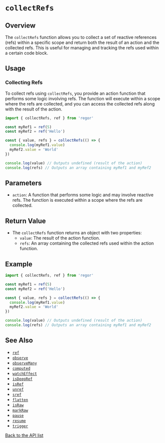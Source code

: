 # `collectRefs`

## Overview

The `collectRefs` function allows you to collect a set of reactive references (refs) within a specific scope and return both the result of an action and the collected refs. This is useful for managing and tracking the refs used within a certain code block.

## Usage

### Collecting Refs

To collect refs using `collectRefs`, you provide an action function that performs some logic involving refs. The function will execute within a scope where the refs are collected, and you can access the collected refs along with the result of the action.

```ts
import { collectRefs, ref } from 'regor'

const myRef1 = ref(5)
const myRef2 = ref('Hello')

const { value, refs } = collectRefs(() => {
  console.log(myRef1.value)
  myRef2.value = 'World'
})

console.log(value) // Outputs undefined (result of the action)
console.log(refs) // Outputs an array containing myRef1 and myRef2
```

## Parameters

- `action`: A function that performs some logic and may involve reactive refs. The function is executed within a scope where the refs are collected.

## Return Value

- The `collectRefs` function returns an object with two properties:
  - `value`: The result of the action function.
  - `refs`: An array containing the collected refs used within the action function.

## Example

```ts
import { collectRefs, ref } from 'regor'

const myRef1 = ref(5)
const myRef2 = ref('Hello')

const { value, refs } = collectRefs(() => {
  console.log(myRef1.value)
  myRef2.value = 'World'
})

console.log(value) // Outputs undefined (result of the action)
console.log(refs) // Outputs an array containing myRef1 and myRef2
```

## See Also

- [`ref`](ref.md)
- [`observe`](observe.md)
- [`observeMany`](observeMany.md)
- [`computed`](computed.md)
- [`watchEffect`](watchEffect.md)
- [`isDeepRef`](isDeepRef.md)
- [`isRef`](isRef.md)
- [`unref`](unref.md)
- [`sref`](sref.md)
- [`flatten`](flatten.md)
- [`isRaw`](isRaw.md)
- [`markRaw`](markRaw.md)
- [`pause`](pause.md)
- [`resume`](resume.md)
- [`trigger`](trigger.md)

[Back to the API list](regor-api.md)
